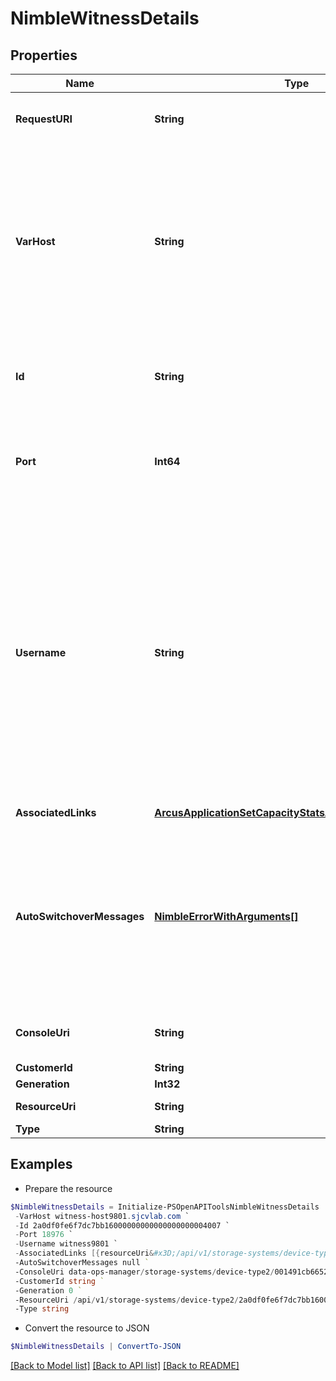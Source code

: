# NimbleWitnessDetails
## Properties

Name | Type | Description | Notes
------------ | ------------- | ------------- | -------------
**RequestURI** | **String** | Request URI for detailed witness objects | [optional] 
**VarHost** | **String** | Hostname or ip addresses of witness. Comma separated strings of up to 63 characters of hostname and/or ip addresses. Total length cannot exceed 255 characters. | [optional] 
**Id** | **String** | Identifier for the witness configuration. A 42 digit hexadecimal number. | [optional] 
**Port** | **Int64** | Port of witness. Positive integer value up to 65535 representing TCP/IP port. | [optional] 
**Username** | **String** | Username of witness. This has to be a non-root that can login to the witness host. String of up to 32 characters, beginning with a letter or number or period (.) or an underscore (_). It can include underscore (_), dash (-), period (.) and end with doller ($) sign. | [optional] 
**AssociatedLinks** | [**ArcusApplicationSetCapacityStatsAssociatedLinksInner[]**](ArcusApplicationSetCapacityStatsAssociatedLinksInner.md) | Associated Links Details | [optional] 
**AutoSwitchoverMessages** | [**NimbleErrorWithArguments[]**](NimbleErrorWithArguments.md) | List of validation messages for automatic switchover of Group Management. This will be empty when there are no conflicts found. List of error codes with details. | [optional] 
**ConsoleUri** | **String** | consoleUri for detailed storage object | [optional] 
**CustomerId** | **String** | customerId | [optional] 
**Generation** | **Int32** | generation | [optional] 
**ResourceUri** | **String** | Link to the object URI | [optional] 
**Type** | **String** | type | [optional] 

## Examples

- Prepare the resource
```powershell
$NimbleWitnessDetails = Initialize-PSOpenAPIToolsNimbleWitnessDetails  -RequestURI api/v1/storage-systems/device-type2/2a0df0fe6f7dc7bb16000000000000000000004817/witnesses/2a0df0fe6f7dc7bb16000000000000000000004007 `
 -VarHost witness-host9801.sjcvlab.com `
 -Id 2a0df0fe6f7dc7bb16000000000000000000004007 `
 -Port 18976 `
 -Username witness9801 `
 -AssociatedLinks [{resourceUri&#x3D;/api/v1/storage-systems/device-type2/2a0df0fe6f7dc7bb16000000000000000000004817, type&#x3D;storage-systems}] `
 -AutoSwitchoverMessages null `
 -ConsoleUri data-ops-manager/storage-systems/device-type2/001491cb6652a03a6b000000000000000000000001/witnesses/071491cb6652a03a6b00000000000000000000000 `
 -CustomerId string `
 -Generation 0 `
 -ResourceUri /api/v1/storage-systems/device-type2/2a0df0fe6f7dc7bb16000000000000000000004817 `
 -Type string
```

- Convert the resource to JSON
```powershell
$NimbleWitnessDetails | ConvertTo-JSON
```

[[Back to Model list]](../README.md#documentation-for-models) [[Back to API list]](../README.md#documentation-for-api-endpoints) [[Back to README]](../README.md)

